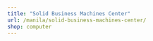 ```yaml
---
title: "Solid Business Machines Center"
url: /manila/solid-business-machines-center/
shop: computer
---
```

